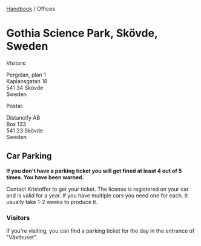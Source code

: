 [Handbook](../README.md) / Offices

# Gothia Science Park, Skövde, Sweden
Visitors:

Pergolan, plan 1<br />
Kaplansgatan 18<br />
541 34 Skövde<br />
Sweden

Postal:

Distancify AB<br />
Box 133<br />
541 23 Skövde<br />
Sweden

## Car Parking

**If you don't have a parking ticket you will get fined at least 4 out of 5 times. You have been warned.**

Contact Kristoffer to get your ticket. The license is registered on your car and is valid for a year. If you have multiple cars you need one for each. It usually take 1-2 weeks to produce it.

### Visitors

If you're visiting, you can find a parking ticket for the day in the entrance of "Växthuset".
